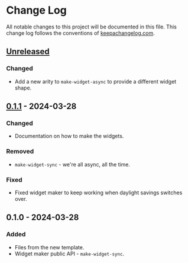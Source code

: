 # Change Log
All notable changes to this project will be documented in this file. This change log follows the conventions of [keepachangelog.com](http://keepachangelog.com/).

## [Unreleased]
### Changed
- Add a new arity to `make-widget-async` to provide a different widget shape.

## [0.1.1] - 2024-03-28
### Changed
- Documentation on how to make the widgets.

### Removed
- `make-widget-sync` - we're all async, all the time.

### Fixed
- Fixed widget maker to keep working when daylight savings switches over.

## 0.1.0 - 2024-03-28
### Added
- Files from the new template.
- Widget maker public API - `make-widget-sync`.

[Unreleased]: https://sourcehost.site/your-name/clojure-simple-http/compare/0.1.1...HEAD
[0.1.1]: https://sourcehost.site/your-name/clojure-simple-http/compare/0.1.0...0.1.1
